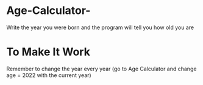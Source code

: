 # Age-Calculator-
Write the year you were born and the program will tell you how old you are
# To Make It Work
Remember to change the year every year (go to Age Calculator and change age = 2022 with the current year)
